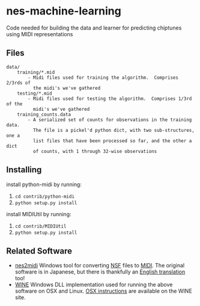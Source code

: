 nes-machine-learning
====================

Code needed for building the data and learner for predicting chiptunes using
MIDI representations

Files
-----

    data/
        training/*.mid
            - Midi files used for training the algorithm.  Comprises 2/3rds of
              the midi's we've gathered
        testing/*.mid
            - Midi files used for testing the algorithm.  Comprises 1/3rd of the
              midi's we've gathered
        training_counts.data
            - A serialized set of counts for observations in the training data.
              The file is a pickel'd python dict, with two sub-structures, one a
              list files that have been processed so far, and the other a dict
              of counts, with 1 through 32-wise observations


Installing
----------

install python-midi by running:

 1.  `cd contrib/python-midi`
 2.  `python setup.py install`

install MIDIUtil by running:

 1.	 `cd contrib/MIDIUtil`
 2.  `python setup.py install`


Related Software
----------------

 *  [nes2midi](http://gigo.retrogames.com/)
    Windows tool for converting [NSF](http://en.wikipedia.org/wiki/NES_Sound_Format) files to [MIDI](http://en.wikipedia.org/wiki/MIDI).  The original software is in Japanese, but there is thankfully an [English translation](http://www.neshq.com/nsf/nsf2mid-0.131-eng.zip) too!
 *  [WINE](http://www.winehq.org/)
    Windows DLL implementation used for running the above software on OSX and Linux. [OSX instructions](http://wiki.winehq.org/MacOSX) are available on the WINE site.
